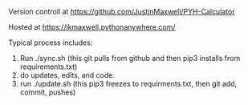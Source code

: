 Version controll at https://github.com/JustinMaxwell/PYH-Calculator

Hosted at https://jkmaxwell.pythonanywhere.com/

Typical process includes:
1. Run ./sync.sh (this git pulls from github and then pip3 installs from requirements.txt)
2. do updates, edits, and code.
3. run ./update.sh (this pip3 freezes to requirments.txt, then git add, commit, pushes)
